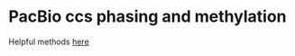 # PacBio ccs phasing and methylation 


Helpful methods [here](http://efaidnbmnnnibpcajpcglclefindmkaj/https://www.pacb.com/wp-content/uploads/AGBT-2022-extracting-CpG-methylation-Portik-poster.pdf)
